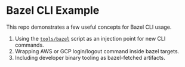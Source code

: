 # Bazel CLI Example

This repo demonstrates a few useful concepts for Bazel CLI usage.

1. Using the [`tools/bazel`](./tools/bazel) script as an injection point for new CLI commands.
2. Wrapping AWS or GCP login/logout command inside bazel targets.
3. Including developer binary tooling as bazel-fetched artifacts.
